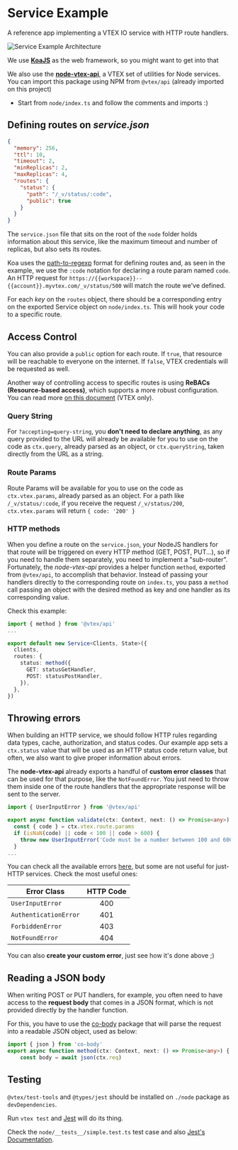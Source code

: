 # Service Example

A reference app implementing a VTEX IO service with HTTP route handlers.

![Service Example Architecture](https://user-images.githubusercontent.com/18706156/77381360-72489680-6d5c-11ea-9da8-f4f03b6c5f4c.jpg)

We use [**KoaJS**](https://koajs.com/) as the web framework, so you might want to get into that

We also use the [**node-vtex-api**](https://github.com/vtex/node-vtex-api), a VTEX set of utilities for Node services. You can import this package using NPM from `@vtex/api` (already imported on this project)

- Start from `node/index.ts` and follow the comments and imports :)

## Defining routes on _service.json_ 
```json
{
  "memory": 256,
  "ttl": 10,
  "timeout": 2,
  "minReplicas": 2,
  "maxReplicas": 4,
  "routes": {
    "status": {
      "path": "/_v/status/:code",
      "public": true
    }
  }
}
```

The `service.json` file that sits on the root of the `node` folder holds information about this service, like the maximum timeout and number of replicas, but also sets its routes. 

Koa uses the [path-to-regexp](https://github.com/pillarjs/path-to-regexp) format for defining routes and, as seen in the example, we use the `:code` notation for declaring a route param named `code`. An HTTP request for `https://{{workspace}}--{{account}}.myvtex.com/_v/status/500` will match the route we've defined. 

For each _key_ on the `routes` object, there should be a corresponding entry on the exported Service object on `node/index.ts`. This will hook your code to a specific route.

## Access Control
You can also provide a `public` option for each route. If `true`, that resource will be reachable to everyone on the internet. If `false`, VTEX credentials will be requested as well.

Another way of controlling access to specific routes is using **ReBACs (Resource-based access)**, which supports a more robust configuration. You can read more [on this document](https://docs.google.com/document/d/1ZxNHMFIXfXz3BgTN9xyrHL3V5dYz14wivYgQjRBZ6J8/edit#heading=h.z7pad3qd2qw7) (VTEX only).

### Query String
For `?accepting=query-string`, you **don't need to declare anything**, as any query provided to the URL will already be available for you to use on the code as `ctx.query`, already parsed as an object, or `ctx.queryString`, taken directly from the URL as a string.

### Route Params
Route Params will be available for you to use on the code as `ctx.vtex.params`, already parsed as an object.
For a path like `/_v/status/:code`, if you receive the request `/_v/status/200`, `ctx.vtex.params` will return `{ code: '200' }`

### HTTP methods

When you define a route on the `service.json`, your NodeJS handlers for that route will be triggered on every HTTP method (GET, POST, PUT...), so if you need to handle them separately, you need to implement a "sub-router". Fortunately, the _node-vtex-api_ provides a helper function `method`, exported from `@vtex/api`, to accomplish that behavior. Instead of passing your handlers directly to the corresponding route on `index.ts`, you pass a `method` call passing an object with the desired method as key and one handler as its corresponding value. 

Check this example:
```typescript
import { method } from '@vtex/api'
...

export default new Service<Clients, State>({
  clients,
  routes: {
    status: method({
      GET: statusGetHandler,
      POST: statusPostHandler,
    }),
  },
})
```

## Throwing errors

When building an HTTP service, we should follow HTTP rules regarding data types, cache, authorization, and status codes. Our example app sets a `ctx.status` value that will be used as an HTTP status code return value, but often, we also want to give proper information about errors.

The **node-vtex-api** already exports a handful of **custom error classes** that can be used for that purpose, like the `NotFoundError`. You just need to throw them inside one of the route handlers that the appropriate response will be sent to the server.

```typescript
import { UserInputError } from '@vtex/api'

export async function validate(ctx: Context, next: () => Promise<any>) {
  const { code } = ctx.vtex.route.params
  if (isNaN(code) || code < 100 || code > 600) {
    throw new UserInputError('Code must be a number between 100 and 600')
  }
...
```

You can check all the available errors [here](https://github.com/vtex/node-vtex-api/tree/fd6139349de4e68825b1074f1959dd8d0c8f4d5b/src/errors), but some are not useful for just-HTTP services. Check the most useful ones:

|Error Class | HTTP Code |
|--|:--:|
| `UserInputError` | 400 |
| `AuthenticationError` | 401 |
| `ForbiddenError` | 403 |
| `NotFoundError` | 404 |

You can also **create your custom error**, just see how it's done above ;)

## Reading a JSON body

When writing POST or PUT handlers, for example, you often need to have access to the **request body** that comes in a JSON format, which is not provided directly by the handler function.

For this, you have to use the [co-body](https://www.npmjs.com/package/co-body) package that will parse the request into a readable JSON object, used as below: 
```typescript
import { json } from 'co-body'
export async function method(ctx: Context, next: () => Promise<any>) {
    const body = await json(ctx.req)
```

## Testing

`@vtex/test-tools` and `@types/jest` should be installed on `./node` package as `devDependencies`.

Run `vtex test` and [Jest](https://jestjs.io/) will do its thing.

Check the `node/__tests__/simple.test.ts` test case and also [Jest's Documentation](https://jestjs.io/docs/en/getting-started).

